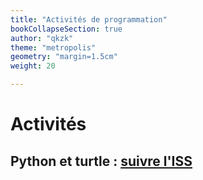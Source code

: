 ```yaml
---
title: "Activités de programmation"
bookCollapseSection: true
author: "qkzk"
theme: "metropolis"
geometry: "margin=1.5cm"
weight: 20

---
```


# Activités

## Python et turtle : [suivre l'ISS](python-3-16-turle-et-iss/)
